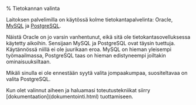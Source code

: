 % Tietokannan valinta
<!-- order: 3 -->

Laitoksen palvelimilla on käytössä kolme tietokantapalvelinta: Oracle, [MySQL](http://www.mysql.com/) ja [PostgreSQL](http://www.postgresql.org/).

Näistä Oracle on jo varsin vanhentunut, eikä sitä ole tietokantasovelluksessa käytetty aikoihin.
Sensijaan MySQL ja PostgreSQL ovat täysin tuettuja. Käytännössä niillä ei ole juurikaan eroa.
MySQL on hieman yleisempi työmaailmassa, PostgreSQL taas on hieman edistyneempi joiltakin ominaisuuksiltaan.

Mikäli sinulla ei ole ennestään syytä valita jompaakumpaa, suositeltavaa on valita PostgreSQL.

<next>
Kun olet valinnut aiheen ja haluamasi toteutustekniikat siirry [dokumentaation](dokumentointi.html) tuottamiseen.
</next>
